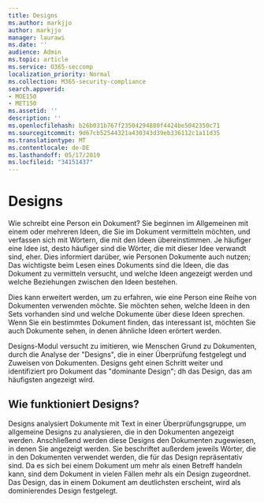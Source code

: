 ```yaml
---
title: Designs
ms.author: markjjo
author: markjjo
manager: laurawi
ms.date: ''
audience: Admin
ms.topic: article
ms.service: O365-seccomp
localization_priority: Normal
ms.collection: M365-security-compliance
search.appverid:
- MOE150
- MET150
ms.assetid: ''
description: ''
ms.openlocfilehash: b26b031b767f23504294880f4424be5042350c71
ms.sourcegitcommit: 9d67cb52544321a430343d39eb336112c1a11d35
ms.translationtype: MT
ms.contentlocale: de-DE
ms.lasthandoff: 05/17/2019
ms.locfileid: "34151437"
---
```

# <a name="themes"></a>Designs
Wie schreibt eine Person ein Dokument? Sie beginnen im Allgemeinen mit einem oder mehreren Ideen, die Sie im Dokument vermitteln möchten, und verfassen sich mit Wörtern, die mit den Ideen übereinstimmen. Je häufiger eine Idee ist, desto häufiger sind die Wörter, die mit dieser Idee verwandt sind, eher. Dies informiert darüber, wie Personen Dokumente auch nutzen; Das wichtigste beim Lesen eines Dokuments sind die Ideen, die das Dokument zu vermitteln versucht, und welche Ideen angezeigt werden und welche Beziehungen zwischen den Ideen bestehen.

Dies kann erweitert werden, um zu erfahren, wie eine Person eine Reihe von Dokumenten verwenden möchte. Sie möchten sehen, welche Ideen in den Sets vorhanden sind und welche Dokumente über diese Ideen sprechen. Wenn Sie ein bestimmtes Dokument finden, das interessant ist, möchten Sie auch Dokumente sehen, in denen ähnliche Ideen erörtert werden.

Designs-Modul versucht zu imitieren, wie Menschen Grund zu Dokumenten, durch die Analyse der "Designs", die in einer Überprüfung festgelegt und Zuweisen von Dokumenten. Designs geht einen Schritt weiter und identifiziert pro Dokument das "dominante Design"; dh das Design, das am häufigsten angezeigt wird.

## <a name="how-does-themes-work"></a>Wie funktioniert Designs?
Designs analysiert Dokumente mit Text in einer Überprüfungsgruppe, um allgemeine Designs zu analysieren, die in den Dokumenten angezeigt werden. Anschließend werden diese Designs den Dokumenten zugewiesen, in denen Sie angezeigt werden. Sie beschriftet außerdem jeweils Wörter, die in den Dokumenten verwendet werden, die für das Design repräsentativ sind. Da es sich bei einem Dokument um mehr als einen Betreff handeln kann, sind dem Dokument in vielen Fällen mehr als ein Design zugeordnet. Das Design, das in einem Dokument am deutlichsten erscheint, wird als dominierendes Design festgelegt.